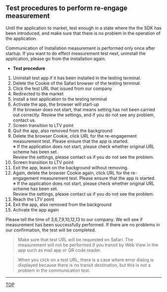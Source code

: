 ## Test procedures to perform re-engage measurement

Until the application to market, test enough in a state where the the SDK has been introduced, and make sure that there is no problem in the operation of the application.

Communication of Installation measurement is performed only once after startup. If you want to do effect measurement test next, uninstall the application, please go from the installation again.

* **Test procedure**

1. Uninstall test app if it has been installed in the testing terminal.
1. Delete the Cookie of the Safari browser of the testing terminal.
1. Click the test URL that issued from our company
1. Redirected to the market
1. Install a test application to the testing terminal<br />
1. Activate the app, the browser will start-up<br />
If the browser does not start, that means setting has not been carried out correctly. Review the settings, and if you do not see any problem, contact us.
1. Screen transition to LTV point<br />
1. Quit the app, also removed from the background<br />
1. Delete the browser Cookie, click URL for the re-engagement measurement test. Please ensure that the app is started.<br />
※ If the application does not start, please check whether original URL scheme has been set.<br />
Review the settings, please contact us if you do not see the problem.<br />
1. Screen transition to LTV point<br />
1. Exit the app, leave on the background without removing.
1. Again, delete the browser Cookie again, click URL for the re-engagement measurement test. Please ensure that the app is started.<br />
※ If the application does not start, please check whether original URL scheme has been set.<br />
Review the settings, please contact us if you do not see the problem.
1. Reach the LTV point
1. Exit the app, also removed from the background
1. Activate the app again

Please tell the time of 3,6,7,9,10,12,13 to our company. We will see if measurement has been successfully performed. If there are no problems in our confirmation, the test will be completed.

> Make sure that test URL will be requested on Safari. The measurement will not be performed if you transit by Web View in the app such as mail app or QR code reader.

> When you click on a test URL, there is a case where error dialog is displayed because there is no transit destination, but this is not a problem in the communication test.

---
[TOP](/lang/en/README.md)
